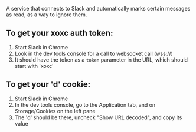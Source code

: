 A service that connects to Slack and automatically marks certain messages as read, as a way to ignore them.

## To get your xoxc auth token:

1. Start Slack in Chrome
2. Look in the dev tools console for a call to websocket call (wss://)
3. It should have the token as a `token` parameter in the URL, which should start with 'xoxc'

## To get your 'd' cookie:

1. Start Slack in Chrome
2. In the dev tools console, go to the Application tab, and on Storage/Cookies on the left pane
3. The 'd' should be there, uncheck "Show URL decoded", and copy its value
